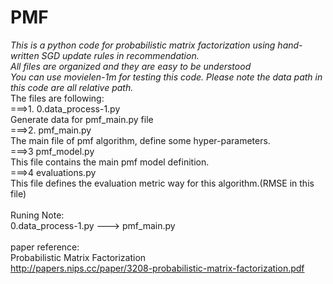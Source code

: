 # PMF
*This is a python code for probabilistic matrix factorization using hand-written SGD update rules in recommendation.*\
*All files are organized and they are easy to be understood*\
*You can use movielen-1m for testing this code. Please note the data path in this code are all relative path.*\
The files are following:\
===>1. 0.data_process-1.py\
Generate data for pmf_main.py file\
===>2. pmf_main.py\
The main file of pmf algorithm, define some hyper-parameters.\
===>3 pmf_model.py\
This file contains the main pmf model definition.\
===>4 evaluations.py\
This file defines the evaluation metric way for this algorithm.(RMSE in this file)\
\
Runing Note:\
0.data_process-1.py ---> pmf_main.py\
\
paper reference:\
Probabilistic Matrix Factorization\
http://papers.nips.cc/paper/3208-probabilistic-matrix-factorization.pdf
